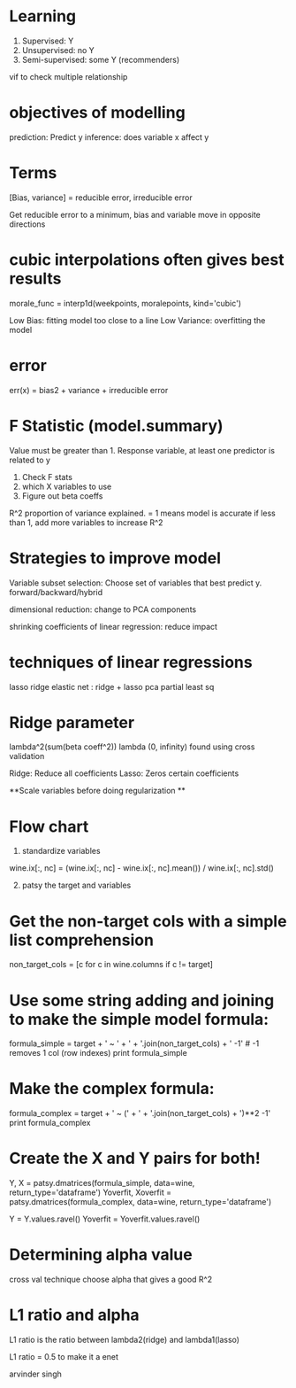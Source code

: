 # Learning
1. Supervised: 		Y
2. Unsupervised:	no Y
3. Semi-supervised:	some Y (recommenders)

vif to check multiple relationship

# objectives of modelling
prediction: Predict y
inference: does variable x affect y

# Terms
[Bias, variance] = reducible error, irreducible error

Get reducible error to a minimum,
bias and variable move in opposite directions

# cubic interpolations often gives best results
morale_func = interp1d(weekpoints, moralepoints, kind='cubic') 

Low Bias: fitting model too close to a line
Low Variance: overfitting the model

# error
err(x) = bias2 + variance + irreducible error

# F Statistic (model.summary)
Value must be greater than 1. Response variable, at least one predictor is related to y

1. Check F stats
2. which X variables to use
3. Figure out beta coeffs

R^2 proportion of variance explained. = 1 means model is accurate if less than 1, add more variables to increase R^2

# Strategies to improve model
Variable subset selection: Choose set of variables that best predict y. forward/backward/hybrid

dimensional reduction: change to PCA components

shrinking coefficients of linear regression: reduce impact

# techniques of linear regressions
lasso
ridge
elastic net : ridge + lasso
pca
partial least sq

# Ridge parameter
lambda^2(sum(beta coeff^2))
lambda (0, infinity)
found using cross validation

Ridge: Reduce all coefficients
Lasso: Zeros certain coefficients

**Scale variables before doing regularization **


# Flow chart

1. standardize variables

wine.ix[:, nc] = (wine.ix[:, nc] - wine.ix[:, nc].mean()) / wine.ix[:, nc].std()

2. patsy the target and variables

# Get the non-target cols with a simple list comprehension
non_target_cols = [c for c in wine.columns if c != target]

# Use some string adding and joining to make the simple model formula:
formula_simple = target + ' ~ ' + ' + '.join(non_target_cols) + ' -1'   # -1 removes 1 col (row indexes)
print formula_simple

# Make the complex formula:
formula_complex = target + ' ~ (' + ' + '.join(non_target_cols) + ')**2 -1'
print formula_complex

# Create the X and Y pairs for both!
Y, X = patsy.dmatrices(formula_simple, data=wine, return_type='dataframe')
Yoverfit, Xoverfit = patsy.dmatrices(formula_complex, data=wine, return_type='dataframe')

Y = Y.values.ravel()
Yoverfit = Yoverfit.values.ravel()

# Determining alpha value
cross val technique
choose alpha that gives a good R^2 

# L1 ratio and alpha

L1 ratio is the ratio between lambda2(ridge) and lambda1(lasso)

L1 ratio = 0.5 to make it a enet

arvinder singh




